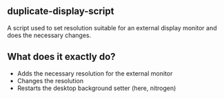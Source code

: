 ## duplicate-display-script

A script used to set resolution suitable for an external display monitor and does the necessary changes.

## What does it exactly do?
* Adds the necessary resolution for the external monitor
* Changes the resolution
* Restarts the desktop background setter (here, nitrogen)
